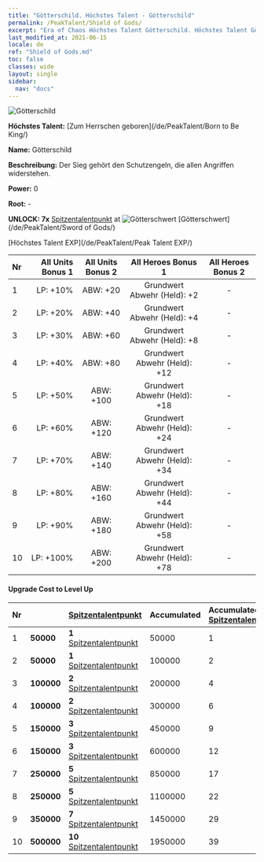 ```yaml
---
title: "Götterschild. Höchstes Talent - Götterschild"
permalink: /PeakTalent/Shield of Gods/
excerpt: "Era of Chaos Höchstes Talent Götterschild. Höchstes Talent Götterschild. Götterschild"
last_modified_at: 2021-06-15
locale: de
ref: "Shield of Gods.md"
toc: false
classes: wide
layout: single
sidebar:
  nav: "docs"
---
```


  ![Götterschild](/images/pt/talent_4502.png)

  **Höchstes Talent:** [Zum Herrschen geboren](/de/PeakTalent/Born to Be King/)

  **Name:** Götterschild

  **Beschreibung:** Der Sieg gehört den Schutzengeln, die allen Angriffen widerstehen.

  **Power:** 0

  **Root:** -

  **UNLOCK: 7x** [Spitzentalentpunkt](/ItemsDE/con_934/) at ![Götterschwert](/images/pt/talent_4501.png) [Götterschwert](/de/PeakTalent/Sword of Gods/)

  [Höchstes Talent EXP](/de/PeakTalent/Peak Talent EXP/)

  | Nr | All Units Bonus 1 | All Units Bonus 2 | All Heroes Bonus 1 | All Heroes Bonus 2 |
  |:---|--------------:|:-------------:|:-------------:|:-------------:|
  | 1 | LP: +10% | ABW: +20 | Grundwert Abwehr (Held): +2 | - |
  | 2 | LP: +20% | ABW: +40 | Grundwert Abwehr (Held): +4 | - |
  | 3 | LP: +30% | ABW: +60 | Grundwert Abwehr (Held): +8 | - |
  | 4 | LP: +40% | ABW: +80 | Grundwert Abwehr (Held): +12 | - |
  | 5 | LP: +50% | ABW: +100 | Grundwert Abwehr (Held): +18 | - |
  | 6 | LP: +60% | ABW: +120 | Grundwert Abwehr (Held): +24 | - |
  | 7 | LP: +70% | ABW: +140 | Grundwert Abwehr (Held): +34 | - |
  | 8 | LP: +80% | ABW: +160 | Grundwert Abwehr (Held): +44 | - |
  | 9 | LP: +90% | ABW: +180 | Grundwert Abwehr (Held): +58 | - |
  | 10 | LP: +100% | ABW: +200 | Grundwert Abwehr (Held): +78 | - |


#### Upgrade Cost to Level Up

  | Nr | <i class="fas fa-coins"/> | [Spitzentalentpunkt](/ItemsDE/con_934/) | Accumulated <i class="fas fa-coins"/> | Accumulated [Spitzentalentpunkt](/ItemsDE/con_934/) |
  |:---|:--------------|:-------------|:-------------|:-------------|
  | 1 | **50000** | **1** [Spitzentalentpunkt](/ItemsDE/con_934/) | 50000 | 1 |
  | 2 | **50000** | **1** [Spitzentalentpunkt](/ItemsDE/con_934/) | 100000 | 2 |
  | 3 | **100000** | **2** [Spitzentalentpunkt](/ItemsDE/con_934/) | 200000 | 4 |
  | 4 | **100000** | **2** [Spitzentalentpunkt](/ItemsDE/con_934/) | 300000 | 6 |
  | 5 | **150000** | **3** [Spitzentalentpunkt](/ItemsDE/con_934/) | 450000 | 9 |
  | 6 | **150000** | **3** [Spitzentalentpunkt](/ItemsDE/con_934/) | 600000 | 12 |
  | 7 | **250000** | **5** [Spitzentalentpunkt](/ItemsDE/con_934/) | 850000 | 17 |
  | 8 | **250000** | **5** [Spitzentalentpunkt](/ItemsDE/con_934/) | 1100000 | 22 |
  | 9 | **350000** | **7** [Spitzentalentpunkt](/ItemsDE/con_934/) | 1450000 | 29 |
  | 10 | **500000** | **10** [Spitzentalentpunkt](/ItemsDE/con_934/) | 1950000 | 39 |
